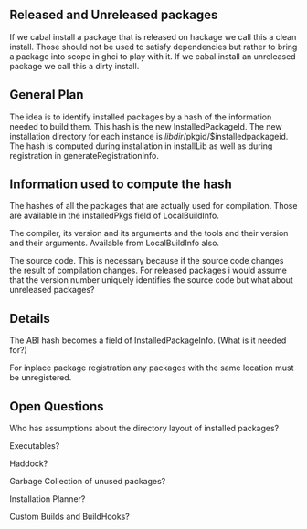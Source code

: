 ## Released and Unreleased packages


If we cabal install a package that is released on hackage we call this a clean install. Those should not be used to satisfy dependencies but rather to bring a package into scope in ghci to play with it. If we cabal install an unreleased package we call this a dirty install.

## General Plan


The idea is to identify installed packages by a hash of the information needed to build them.
This hash is the new InstalledPackageId.
The new installation directory for each instance is $libdir/$pkgid/$installedpackageid.
The hash is computed during installation in installLib as well as during registration in generateRegistrationInfo.

## Information used to compute the hash


The hashes of all the packages that are actually used for compilation. Those are available in the installedPkgs field of LocalBuildInfo.


The compiler, its version and its arguments and the tools and their version and their arguments. Available from LocalBuildInfo also.


The source code. This is necessary because if the source code changes the result of compilation changes. For released packages i would assume that the version number uniquely identifies the source code but what about unreleased packages?

## Details


The ABI hash becomes a field of InstalledPackageInfo. (What is it needed for?)


For inplace package registration any packages with the same location must be unregistered.

## Open Questions


Who has assumptions about the directory layout of installed packages?


Executables?


Haddock?


Garbage Collection of unused packages?


Installation Planner?


Custom Builds and BuildHooks?
